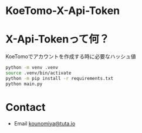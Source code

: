 # KoeTomo-X-Api-Token

# X-Api-Tokenって何？

KoeTomoでアカウントを作成する時に必要なハッシュ値

```bash
python -m venv .venv
source .venv/bin/activate
python -m pip install -r requirements.txt
python main.py
```

# Contact

- Email [kounomiya@tuta.io](mailto:kounomiya@tuta.io)
